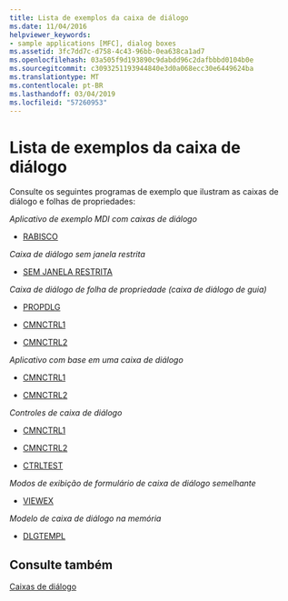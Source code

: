 ```yaml
---
title: Lista de exemplos da caixa de diálogo
ms.date: 11/04/2016
helpviewer_keywords:
- sample applications [MFC], dialog boxes
ms.assetid: 3fc7dd7c-d758-4c43-96bb-0ea638ca1ad7
ms.openlocfilehash: 03a505f9d193890c9dabdd96c2dafbbbd0104b0e
ms.sourcegitcommit: c3093251193944840e3d0a068ecc30e6449624ba
ms.translationtype: MT
ms.contentlocale: pt-BR
ms.lasthandoff: 03/04/2019
ms.locfileid: "57260953"
---
```

# <a name="dialog-sample-list"></a>Lista de exemplos da caixa de diálogo

Consulte os seguintes programas de exemplo que ilustram as caixas de diálogo e folhas de propriedades:

*Aplicativo de exemplo MDI com caixas de diálogo*

- [RABISCO](../visual-cpp-samples.md)

*Caixa de diálogo sem janela restrita*

- [SEM JANELA RESTRITA](../visual-cpp-samples.md)

*Caixa de diálogo de folha de propriedade (caixa de diálogo de guia)*

- [PROPDLG](../visual-cpp-samples.md)

- [CMNCTRL1](../visual-cpp-samples.md)

- [CMNCTRL2](../visual-cpp-samples.md)

*Aplicativo com base em uma caixa de diálogo*

- [CMNCTRL1](../visual-cpp-samples.md)

- [CMNCTRL2](../visual-cpp-samples.md)

*Controles de caixa de diálogo*

- [CMNCTRL1](../visual-cpp-samples.md)

- [CMNCTRL2](../visual-cpp-samples.md)

- [CTRLTEST](../visual-cpp-samples.md)

*Modos de exibição de formulário de caixa de diálogo semelhante*

- [VIEWEX](../visual-cpp-samples.md)

*Modelo de caixa de diálogo na memória*

- [DLGTEMPL](../visual-cpp-samples.md)

## <a name="see-also"></a>Consulte também

[Caixas de diálogo](../mfc/dialog-boxes.md)
